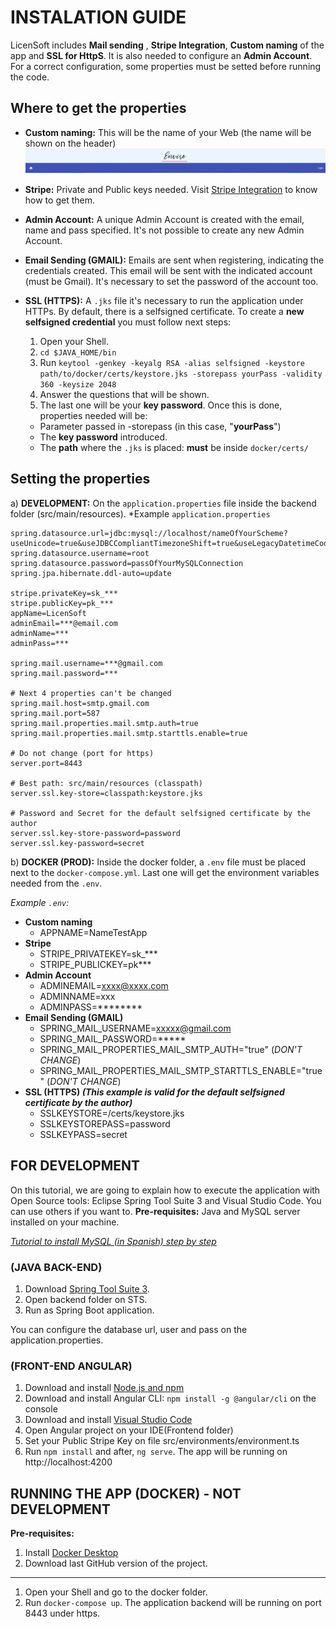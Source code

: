 # INSTALATION GUIDE 
LicenSoft includes **Mail sending** , **Stripe Integration**, **Custom naming** of the app and **SSL for HttpS**. It is also needed to configure an **Admin Account**. For a correct configuration, some properties must be setted before running the code. 
## Where to get the properties
* **Custom naming:**  This will be the name of your Web (the name will be shown on the header)
![AppName Header](./images/appName.JPG)

* **Stripe:** Private and Public keys needed. Visit [Stripe Integration](./StripeIntegration.md#first-steps-:-creating-a-stripe-account) to know how to get them.

* **Admin Account:** A unique Admin Account is created with the email, name and pass specified. It's not possible to create any new Admin Account.

* **Email Sending (GMAIL):** Emails are sent when registering, indicating the credentials created. This email will be sent with the indicated account (must be Gmail). It's necessary to set the password of the account too.

* **SSL (HTTPS):** A `.jks` file it's necessary to run the application under HTTPs. By default, there is a selfsigned certificate. 
To create a **new selfsigned credential** you must follow next steps:
	1. Open your Shell.
	2. `cd $JAVA_HOME/bin`
	3. Run `keytool -genkey -keyalg RSA -alias selfsigned -keystore path/to/docker/certs/keystore.jks -storepass yourPass -validity 360 -keysize 2048`
	4. Answer the questions that will be shown.
	5. The last one will be your **key password**. 
Once this is done, properties needed will be:
	* Parameter passed in -storepass (in this case, "**yourPass**")
	* The **key password** introduced.
	*  The **path** where the `.jks` is placed: **must** be inside `docker/certs/`
	

## Setting the properties 
a)  **DEVELOPMENT:** On the `application.properties` file inside the backend folder (src/main/resources).
*Example `application.properties`
```
spring.datasource.url=jdbc:mysql://localhost/nameOfYourScheme?useUnicode=true&useJDBCCompliantTimezoneShift=true&useLegacyDatetimeCode=false&serverTimezone=UC
spring.datasource.username=root
spring.datasource.password=passOfYourMySQLConnection
spring.jpa.hibernate.ddl-auto=update

stripe.privateKey=sk_***
stripe.publicKey=pk_***
appName=LicenSoft
adminEmail=***@email.com
adminName=***
adminPass=***

spring.mail.username=***@gmail.com
spring.mail.password=***

# Next 4 properties can't be changed
spring.mail.host=smtp.gmail.com
spring.mail.port=587
spring.mail.properties.mail.smtp.auth=true
spring.mail.properties.mail.smtp.starttls.enable=true

# Do not change (port for https)
server.port=8443

# Best path: src/main/resources (classpath)
server.ssl.key-store=classpath:keystore.jks 

# Password and Secret for the default selfsigned certificate by the author
server.ssl.key-store-password=password
server.ssl.key-password=secret
```


b) **DOCKER (PROD):** Inside the docker folder, a `.env` file must be placed next to the `docker-compose.yml`. Last one will get the environment variables needed from the `.env`.

*Example `.env`:* 
* **Custom naming** 
	* APPNAME=NameTestApp
* **Stripe**
	* STRIPE_PRIVATEKEY=sk_***
	* STRIPE_PUBLICKEY=pk***
* **Admin Account**
	* ADMINEMAIL=xxxx@xxxx.com
	* ADMINNAME=xxx
	* ADMINPASS=********
* **Email Sending (GMAIL)**
	*  SPRING_MAIL_USERNAME=xxxxx@gmail.com
	*	SPRING_MAIL_PASSWORD=*****
	*	SPRING_MAIL_PROPERTIES_MAIL_SMTP_AUTH="true" (*DON'T CHANGE*)
	*	SPRING_MAIL_PROPERTIES_MAIL_SMTP_STARTTLS_ENABLE="true"  (*DON'T CHANGE*)
* **SSL (HTTPS) *(This example is valid for the default selfsigned certificate by the author)***
	* SSLKEYSTORE=/certs/keystore.jks
	* SSLKEYSTOREPASS=password 
	* SSLKEYPASS=secret



## FOR DEVELOPMENT
On this tutorial, we are going to explain how to execute the application with Open Source tools: Eclipse Spring Tool Suite 3 and Visual Studio Code. You can use others if you want to.
**Pre-requisites:** Java and MySQL server installed on your machine.

[ *Tutorial to install MySQL (in Spanish) step by step*](https://www.profesionalreview.com/2018/12/13/mysql-windows-10/)

### (JAVA BACK-END)
1. Download [Spring Tool Suite 3](https://spring.io/tools3/sts/all).
2. Open backend folder on STS.
3. Run as Spring Boot application.

You can configure the database url, user and pass on the application.properties.

### (FRONT-END ANGULAR)
 1. Download and install [Node.js and npm](https://nodejs.org/en/)
 2. Download and install Angular CLI: `npm install -g @angular/cli` on the console
 3. Download and install [Visual Studio Code](https://code.visualstudio.com/)
 4. Open Angular project on your IDE(Frontend folder)
 5. Set your Public Stripe Key on file src/environments/environment.ts
 6. Run `npm install` and after, `ng serve`. The app will be running on http://localhost:4200


 ## RUNNING THE APP (DOCKER) - NOT DEVELOPMENT
**Pre-requisites:**
 1. Install [Docker Desktop](https://hub.docker.com/editions/community/docker-ce-desktop-windows)
 2. Download last GitHub version of the project.

---
1. Open your Shell and go to the docker folder.
2. Run `docker-compose up`. The application backend will be running on port 8443 under https.
